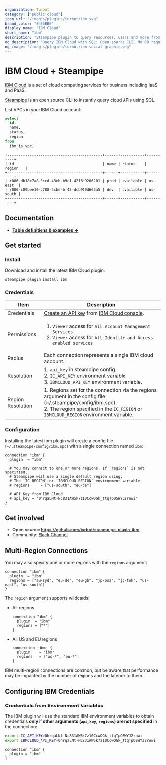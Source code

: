 ```yaml
---
organization: Turbot
category: ["public cloud"]
icon_url: "/images/plugins/turbot/ibm.svg"
brand_color: "#466BB0"
display_name: "IBM Cloud"
short_name: "ibm"
description: "Steampipe plugin to query resources, users and more from IBM Cloud."
og_description: "Query IBM Cloud with SQL! Open source CLI. No DB required."
og_image: "/images/plugins/turbot/ibm-social-graphic.png"
---
```


# IBM Cloud + Steampipe

[IBM Cloud](https://www.ibm.com/cloud) is a set of cloud computing services for business including IaaS and PaaS.

[Steampipe](https://steampipe.io) is an open source CLI to instantly query cloud APIs using SQL.

List VPCs in your IBM Cloud account:

```sql
select
  id,
  name,
  status,
  region
from
  ibm_is_vpc;
```

```
+-------------------------------------------+------+-----------+----------+
| id                                        | name | status    | region   |
+-------------------------------------------+------+-----------+----------+
| r006-db18c7a8-0ccd-43eb-b9c1-4216c9206201 | prod | available | us-east  |
| r006-c89bee10-d788-4cbe-bf45-dcb940d663a5 | dev  | available | us-south |
+-------------------------------------------+------+-----------+----------+
```

## Documentation

- **[Table definitions & examples →](/plugins/turbot/ibm/tables)**

## Get started

### Install

Download and install the latest IBM Cloud plugin:

```bash
steampipe plugin install ibm
```

### Credentials

| Item | Description |
| - | - |
| Credentials | [Create an API key](https://cloud.ibm.com/docs/account?topic=account-userapikey&interface=ui#manage-user-keys) from [IBM Cloud console](https://cloud.ibm.com/iam/apikeys). |
| Permissions | <ol><li>`Viewer` access for `All Account Management Services`</li><li>`Viewer` access for `All Identity and Access enabled services`</li></ol>|
| Radius | Each connection represents a single IBM cloud account. |
| Resolution | 1. `api_key` in steampipe config.<br />2. `IC_API_KEY` environment variable.<br />3. `IBMCLOUD_API_KEY` environment variable. |
| Region Resolution | 1. Regions set for the connection via the regions argument in the config file (~/.steampipe/config/ibm.spc).<br />2. The region specified in the `IC_REGION` or `IBMCLOUD_REGION` environment variable.|

### Configuration

Installing the latest ibm plugin will create a config file (`~/.steampipe/config/ibm.spc`) with a single connection named `ibm`:

```hcl
connection "ibm" {
  plugin  = "ibm"

  # You may connect to one or more regions. If `regions` is not specified,
  # Steampipe will use a single default region using:
  # The `IC_REGION` or `IBMCLOUD_REGION` environment variable
  # regions     = ["us-south", "eu-de"]

  # API Key from IBM Cloud
  # api_key = "0hrqaLNt-Nc831AW5k7z10CcwOGk_ttqTpOSWYJ2rnwi"
}
```

## Get involved

- Open source: https://github.com/turbot/steampipe-plugin-ibm
- Community: [Slack Channel](https://steampipe.io/community/join)

## Multi-Region Connections

You may also specify one or more regions with the `regions` argument:

```hcl
connection "ibm" {
  plugin  = "ibm"
  regions = ["au-syd", "eu-de", "eu-gb", "jp-osa", "jp-tok", "us-east", "us-south"]
}
```

The `region` argument supports wildcards:

- All regions

  ```hcl
  connection "ibm" {
    plugin  = "ibm"
    regions = ["*"]
  }
  ```

- All US and EU regions

  ```hcl
  connection "ibm" {
    plugin    = "ibm"
    regions   = ["us-*", "eu-*"]
  }
  ```

IBM multi-region connections are common, but be aware that performance may be impacted by the number of regions and the latency to them.

## Configuring IBM Credentials

### Credentials from Environment Variables

The IBM plugin will use the standard IBM environment variables to obtain credentials **only if other arguments (`api_key`, `regions`) are not specified** in the connection:

```sh
export IC_API_KEY=0hrqaLNt-Nc831AW5k7z10CcwOGk_ttqTpOSWYJ2rnwi
export IBMCLOUD_API_KEY=0hrqaLNt-Nc831AW5k7z10CcwOGk_ttqTpOSWYJ2rnwi
```

```hcl
connection "ibm" {
  plugin = "ibm"
}
```
